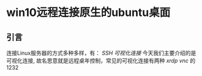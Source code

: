# win10远程连接原生的ubuntu桌面

## 引言

连接Linux服务器的方式多种多样，有：
*SSH*
*可视化连接*
今天我们主要介绍的是可视化连接, 故名思意就是远程桌年控制，常见的可视化连接有两种
*xrdp*
*vnc*  的1232 
